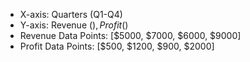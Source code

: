 - X-axis: Quarters (Q1-Q4)
- Y-axis: Revenue ($), Profit ($)
- Revenue Data Points: [$5000, $7000, $6000, $9000]
- Profit Data Points: [$500, $1200, $900, $2000]
